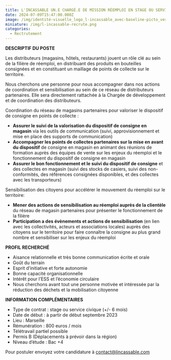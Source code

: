 ```yaml
---
title: L'INCASSABLE UN.E CHARGÉ.E DE MISSION RÉEMPLOI EN STAGE OU SERVICE CIVIQUE
date: 2024-07-09T15:47:00.000Z
image: /img/identité-visuelle_logo_l-incassable_avec-baseline-picto_vert_fond-gris.png
miniature: /img/l-incassable-recrute.png
categories:
  - Rectrutement
---
```

**DESCRIPTIF DU POSTE** 

Les distributeurs (magasins, hôtels, restaurants) jouent un rôle clé au sein de la filière de réemploi, en distribuant des produits en bouteilles consignées et en constituant un maillage de points de collecte sur le territoire. 

Nous cherchons une personne pour nous accompagner dans nos actions de coordination et sensibilisation au sein de ce réseau de distributeurs partenaires. Elle sera directement rattachée à la Chargée de développement et de coordination des distributeurs. 





Coordination du réseau de magasins partenaires pour valoriser le dispositif de consigne en points de collecte  :
* **Assurer le suivi de la valorisation du dispositif de consigne en magasin** via les outils de communication (suivi, approvisionnement et mise en place des supports de communication)
* **Accompagner les points de collectes partenaires sur la mise en avant du dispositif** de consigne en magasin en animant des réunions de formation auprès des équipes de vente sur les enjeux du réemploi et le fonctionnement du dispositif de consigne en magasin
* **Assurer le bon fonctionnement et le suivi du dispositif de consigne** et des collectes en magasin (suivi des stocks de casiers, suivi des non-conformités, des références consignées disponibles, et des collectes avec les transporteurs)


Sensibilisation des citoyens pour accélérer le mouvement du réemploi sur le territoire: 
* **Mener des actions de sensibilisation au réemploi auprès de la clientèle** du réseau de magasin partenaires pour présenter le fonctionnement de la filière
* **Participation a des évènements et actions de sensibilisation** (en lien avec les collectivités, acteurs et associations locales) auprès des citoyens sur le territoire pour faire connaître la consigne au plus grand nombre et sensibiliser sur les enjeux du réemploi



**PROFIL RECHERCHÉ** 
* Aisance relationnelle et très bonne communication écrite et orale
* Goût du terrain 
* Esprit d’initiative et forte autonomie 
* Bonne capacité organisationnelle
* Intérêt pour l’ESS et l’économie circulaire 
* Nous cherchons avant tout une personne motivée et intéressée par la réduction des déchets et la mobilisation citoyenne 



**INFORMATION COMPLÉMENTAIRES**
* Type de contrat : stage ou service civique (+/- 6 mois)
* Date de début : à partir de début septembre 2023 
* Lieu : Marseille 
* Rémunération : 800 euros / mois 
* Télétravail partiel possible 
* Permis B (Déplacements à prévoir dans la région)
* Niveau d’étude : Bac +4

Pour postuler envoyez votre candidature à contact@lincassable.com
